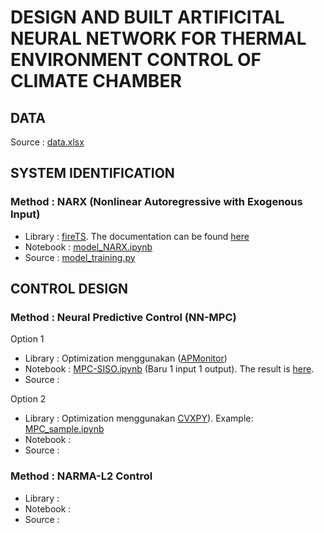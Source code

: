 # DESIGN AND BUILT ARTIFICITAL NEURAL NETWORK FOR THERMAL ENVIRONMENT CONTROL OF CLIMATE CHAMBER



## DATA
Source     : [data.xlsx](https://github.com/ridhanf/nncontrol/blob/master/Data/data.xlsx)



## SYSTEM IDENTIFICATION
### Method     : NARX (Nonlinear Autoregressive with Exogenous Input)
- Library    : [fireTS](https://pypi.org/project/fireTS/). The documentation can be found [here](https://firets.readthedocs.io/en/latest/)
- Notebook   : [model_NARX.ipynb](https://github.com/ridhanf/nncontrol/blob/master/Notebooks/model_NARX.ipynb)
- Source     : [model_training.py](https://github.com/ridhanf/nncontrol/blob/master/Source/model_training.py)



## CONTROL DESIGN
### Method     : Neural Predictive Control (NN-MPC)
Option 1
- Library  : Optimization menggunakan ([APMonitor](https://apmonitor.com/pdc/index.php/Main/ModelPredictiveControl))
- Notebook : [MPC-SISO.ipynb](https://github.com/ridhanf/nncontrol/blob/master/Notebooks/MPC-SISO.ipynb) (Baru 1 input 1 output). The result is [here](https://github.com/ridhanf/nncontrol/blob/master/Notebooks/results_0%20(SISO%201%20SP).mp4).
- Source   : 

Option 2
- Library  : Optimization menggunakan [CVXPY](https://www.cvxpy.org/)). Example: [MPC_sample.ipynb](https://github.com/ridhanf/nncontrol/blob/master/Notebooks/MPC_sample.ipynb)
- Notebook :
- Source   :

### Method     : NARMA-L2 Control
- Library  :
- Notebook :
- Source   :